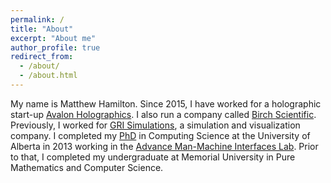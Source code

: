 ```yaml
---
permalink: /
title: "About"
excerpt: "About me"
author_profile: true
redirect_from: 
  - /about/
  - /about.html
---
```


My name is Matthew Hamilton. Since 2015, I have worked for a holographic start-up [Avalon Holographics](https://www.avalonholographics.com/). 
I also run a company called [Birch Scientific](http://www.birchscientific.com/).
Previously, I worked for [GRI Simulations](https://www.grisim.com/), a simulation and visualization company.
I completed my [PhD](https://era.library.ualberta.ca/items/4507a7c6-dffc-459e-b217-bc12d05e4fe3) in Computing Science at the University of Alberta in 2013 working in the [Advance Man-Machine Interfaces Lab](https://spaces.facsci.ualberta.ca/ammi/).
Prior to that, I completed my undergraduate at Memorial University in Pure Mathematics and Computer Science. 
